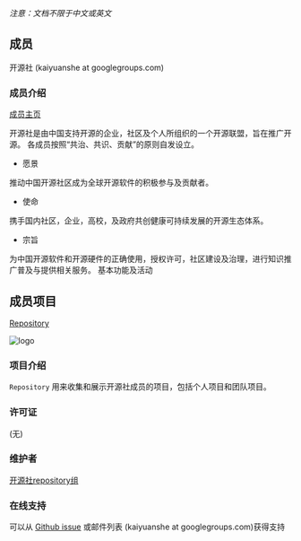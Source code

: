 *注意：文档不限于中文或英文*

## 成员
开源社 (kaiyuanshe at googlegroups.com)

### 成员介绍
[成员主页](kaiyuanshe.cn)

开源社是由中国支持开源的企业，社区及个人所组织的一个开源联盟，旨在推广开源。 各成员按照“共治、共识、贡献”的原则自发设立。
* 愿景

推动中国开源社区成为全球开源软件的积极参与及贡献者。

* 使命

携手国内社区，企业，高校，及政府共创健康可持续发展的开源生态体系。

* 宗旨

为中国开源软件和开源硬件的正确使用，授权许可，社区建设及治理，进行知识推广普及与提供相关服务。
基本功能及活动

## 成员项目
[Repository](https://github.com/kaiyuanshe/repository)

![logo](logo.png)

### 项目介绍
`Repository` 用来收集和展示开源社成员的项目，包括个人项目和团队项目。

### 许可证
(无)

### 维护者
[开源社repository组](https://github.com/orgs/kaiyuanshe/teams/repository/members)

### 在线支持
可以从 [Github issue](https://github.com/kaiyuanshe/repository/issues) 
或邮件列表 (kaiyuanshe at googlegroups.com)获得支持
